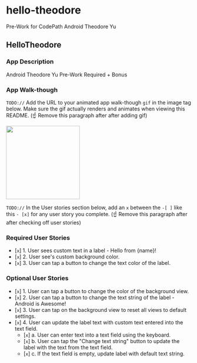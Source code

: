 # hello-theodore
Pre-Work for CodePath Android Theodore Yu
## HelloTheodore

### App Description
Android Theodore Yu Pre-Work Required + Bonus

### App Walk-though
`TODO://` Add the URL to your animated app walk-though `gif` in the image tag below. Make sure the gif actually renders and animates when viewing this README. (☝️ Remove this paragraph after after adding gif)

<img src="https://g.recordit.co/0ablgtdWDO.gif" width=200><br>

`TODO://` In the User stories section below, add an `x` between the `-[ ]` like this `- [x]` for any user story you complete. (☝️ Remove this paragraph after after checking off user stories)

### Required User Stories
- [`x`] 1. User sees custom text in a label - Hello from {name}!
- [`x`] 2. User see's custom background color.
- [`x`] 3. User can tap a button to change the text color of the label.

### Optional User Stories
- [`x`] 1. User can tap a button to change the color of the background view.  
- [`x`] 2. User can tap a button to change the text string of the label - Android is Awesome!  
- [`x`] 3. User can tap on the background view to reset all views to default settings.  
- [`x`] 4. User can update the label text with custom text entered into the text field.  
   - [`x`] a. User can enter text into a text field using the keyboard.  
   - [`x`] b. User can tap the "Change text string" button to update the label with the text from the text field.  
   - [`x`] c. If the text field is empty, update label with default text string.  
